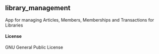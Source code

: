 ## library_management

App for managing Articles, Members, Memberships and Transactions for Libraries

#### License

GNU General Public License